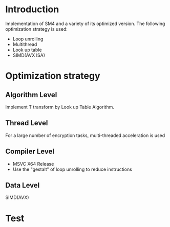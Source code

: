 # Introduction
Implementation of SM4 and a variety of its optimized version.
The following optimization strategy is used:

- Loop unrolling
- Multithread
- Look up table
- SIMD(AVX ISA)


# Optimization strategy

## Algorithm Level
Implement T transform by Look up Table Algorithm.

## Thread Level
For a large number of encryption tasks, multi-threaded acceleration is used

## Compiler Level
- MSVC X64 Release
- Use the "gestalt" of loop unrolling to reduce instructions

## Data Level
SIMD(AVX) 


# Test
